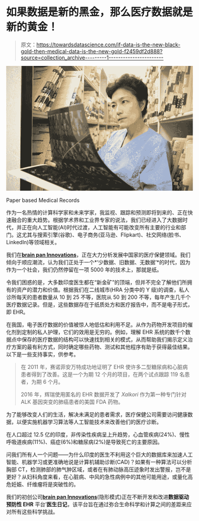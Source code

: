 # 如果数据是新的黑金，那么医疗数据就是新的黄金！

> 原文：<https://towardsdatascience.com/if-data-is-the-new-black-gold-then-medical-data-is-the-new-gold-f2459df2d888?source=collection_archive---------1----------------------->

![](img/759ba164d758dca6a317de5e28bfbe80.png)

Paper based Medical Records

作为一名热情的计算科学家和未来学家，我监视、跟踪和预测即将到来的、正在快速融合的重大趋势。根据学术界和工业界专家的说法，我们已经进入了大数据时代，并正在向人工智能(AI)时代过渡，人工智能有可能改变所有主要的行业和部门。这尤其与搜索引擎(谷歌)、电子商务(亚马逊、Flipkart)、社交网络(脸书、LinkedIn)等领域相关。

我们在[**brain pan Innovations**](http://www.brainpan.co)，正在大力分析发展中国家的医疗保健领域。我们倾向于顺应潮流，认为我们正处于一个*‘少数据、旧数据、无数据’*的时代，因为作为一个社会，我们仍然停留在一项 5000 年的技术上，那就是纸。

令我们困惑的是，大多数印度医生都在“新金矿”的顶端，但并不完全了解他们所拥有的资产的潜力和价值。根据我们在二线城市(HRA 分类中的 Y 级)的调查，私人诊所每天的患者数量从 10 到 25 不等，医院从 50 到 200 不等，每年产生几千个医疗数据记录。但是，这些数据存在于纸质处方和医疗报告中，而不是电子形式，即 EHR。

在我国，电子医疗数据的价值被惊人地低估和利用不足。从作为药物开发项目的催化剂到定制的私人护理，它们的效用是无穷的。例如，理解 EHR 系统的数千个数据点中保存的医疗数据的结构可以快速找到相关的模式，从而帮助我们揭示定义治疗方案的最有利方式，同时确定哪些药物、测试和其他程序有助于获得最佳结果。以下是一些支持事实，供参考。

> 在 2011 年，赛诺菲安万特成功地证明了 EHR 使许多二型糖尿病和心脏病患者得到了改善。这是一个为期 12 个月的项目，在两个试点跟踪 119 名患者，为期 6 个月。
> 
> 2016 年，辉瑞使用匿名的 EHR 数据开发了 *Xalkori* 作为第一种专门针对 ALK 基因突变的肺癌患者的美国 FDA 药物。

为了能够改变人们的生活，解决未满足的患者需求，医疗保健公司需要访问健康数据，以便实施机器学习算法等人工智能技术来改善他们的医疗诊断。

在人口超过 12.5 亿的印度，非传染性疾病呈上升趋势，心血管疾病(24%)、慢性呼吸道疾病(11%)、癌症(6%)和糖尿病(2%)是导致死亡的主要原因。

问我们所有人一个问题——为什么印度的医生不利用这个巨大的数据库来加速人工智能、机器学习或更准确地说是计算机辅助诊断(CAD)？如果有一种算法可以分析胸部 CT，检测肺部的肺气肿区域，或者在有肺动脉高压迹象时发出警报，岂不是更好？从妇科角度来看，在心脏病、中风的急性病例中的其他可能用途，或量化高危妊娠、纤维瘤将是突破性的。

我们的初创公司[**brain pan Innovations**](http://www.brainpan.co)(隐形模式)正在不断开发和改进**数据驱动预防性 EHR** 平台’**医生日记**，该平台旨在通过弥合生命科学和计算之间的差距来应对所有这些科学挑战。